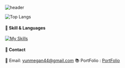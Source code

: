 ![header](https://capsule-render.vercel.app/api?type=waving&color=auto&height=200&section=header&text=Welcome✨&fontSize=90)

![Top Langs](https://github-readme-stats.vercel.app/api/top-langs/?username=yunjaeeun44&layout=compact&theme=transparent)

#### 💪 Skill & Languages
[![My Skills](https://skillicons.dev/icons?i=py,js,ts,aws,nodejs,express,nestjs,mongodb,mysql,firebase)](https://skillicons.dev)


#### 👀 Contact
📧 Email:  <yunmegan44@gmail.com>
📚 PortFolio : [PortFolio](https://www.notion.so/yunjaeeun/844961adba4842a0ac1b1f4d747df323?pvs=4)
